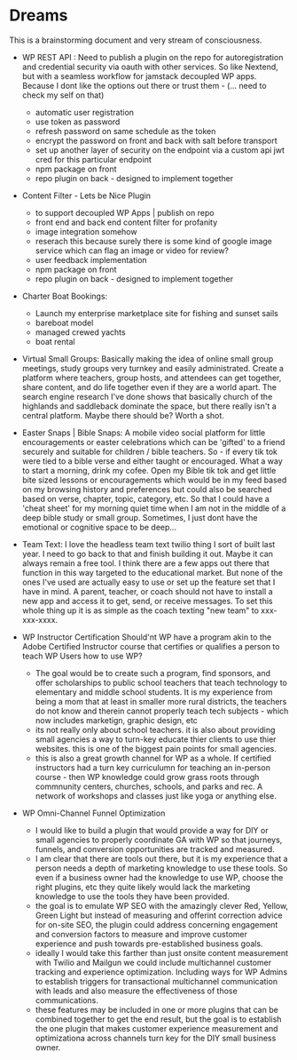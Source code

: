 # Dreams
This is a brainstorming document and very stream of consciousness.

- WP REST API : Need to publish a plugin on the repo for autoregistration and credential security via oauth with other services. So like Nextend, but with a seamless workflow for jamstack decoupled WP apps. Because I dont like the options out there or trust them - (... need to check my self on that)
  - automatic user registration
  - use token as password
  - refresh password on same schedule as the token
  - encrypt the password on front and back with salt before transport
  - set up another layer of security on the endpoint via a custom api jwt cred for this particular endpoint
   - npm package on front 
  - repo plugin on back - designed to implement together
  
- Content Filter - Lets be Nice Plugin
  - to support decoupled WP Apps | publish on repo
  - front end and back end content filter for profanity
  - image integration somehow 
   - reserach this because surely there is some kind of google image service which can flag an image or video for review?
  - user feedback implementation
  - npm package on front 
  - repo plugin on back - designed to implement together

- Charter Boat Bookings: 
  - Launch my enterprise marketplace site for fishing and sunset sails
  - bareboat model 
  - managed crewed yachts
  - boat rental
  
- Virtual Small Groups: Basically making the idea of online small group meetings, study groups very turnkey and easily administrated. Create a platform where teachers, group hosts, and attendees can get together, share content, and do life together even if they are a world apart. The search engine research I've done shows that basically church of the highlands and saddleback dominate the space, but there really isn't a central platform. Maybe there should be? Worth a shot.


- Easter Snaps | Bible Snaps: A mobile video social platform for little encouragements or easter celebrations which can be 'gifted' to a friend securely and suitable for children / bible teachers. So - if every tik tok were tied to a bible verse and either taught or encouraged. What a way to start a morning, drink my cofee. Open my Bible tik tok and get little bite sized lessons or encouragements which would be in my feed based on my browsing history and preferences but could also be searched based on verse, chapter, topic, category, etc. So that I could have a 'cheat sheet' for my morning quiet time when I am not in the middle of a deep bible study or small group. Sometimes, I just dont have the emotional or cognitive space to be deep...
  
- Team Text: I love the headless team text twilio thing I sort of built last year. I need to go back to that and finish building it out. Maybe it can always remain a free tool. I think there are a few apps out there that function in this way targeted to the educational market. But none of the ones I've used are actually easy to use or set up the feature set that I have in mind. A parent, teacher, or coach should not have to install a new app and access it to get, send, or receive messages. To set this whole thing up it is as simple as the coach texting "new team" to xxx-xxx-xxxx. 
 
- WP Instructor Certification
  Should'nt WP have a program akin to the Adobe Certified Instructor course that certifies or qualifies a person to teach WP Users how to use WP?
    - The goal would be to create such a program, find sponsors, and offer scholarships to public school teachers that teach technology to elementary and middle school students. It is my experience from being a mom that at least in smaller more rural districts, the teachers do not know and therein cannot properly teach tech subjects - which now includes marketign, graphic design, etc
    - its not really only about school teachers. it is also about providing small agencies a way to turn-key educate thier clients to use thier websites. this is one of the biggest pain points for small agencies.
    - this is also a great growth channel for WP as a whole. If certified instructors had a turn key curriculumn for teaching an in-person course - then WP knowledge could grow grass roots through commnunity centers, churches, schools, and parks and rec. A network of workshops and classes just like yoga or anything else.

- WP Omni-Channel Funnel Optimization
    - I would like to build a plugin that would provide a way for DIY or small agencies to properly coordinate GA with WP so that journeys, funnels, and conversion opportunities are tracked and measured.
    - I am clear that there are tools out there, but it is my experience that a person needs a depth of marketing knowledge to use these tools. So even if a business owner had the knowledge to use WP, choose the right plugins, etc they quite likely would lack the marketing knowledge to use the tools they have been provided. 
    - the goal is to emulate WP SEO with the amazingly clever Red, Yellow, Green Light but instead of measuring and offerint correction advice for on-site SEO, the plugin could address concerning engagement and conversion factors to measure and improve customer experience and push towards pre-established business goals.
    - ideally I would take this farther than just onsite content measurement with Twilio and Mailgun we could include multichannel customer tracking and experience optimization. Including ways for WP Admins to establish triggers for transactional multichannel communication with leads and also measure the effectiveness of those communications.
    - these features may be included in one or more plugins that can be combined together to get the end result, but the goal is to establish the one plugin that makes customer experience measurement and optimizationa across channels turn key for the DIY small business owner.
